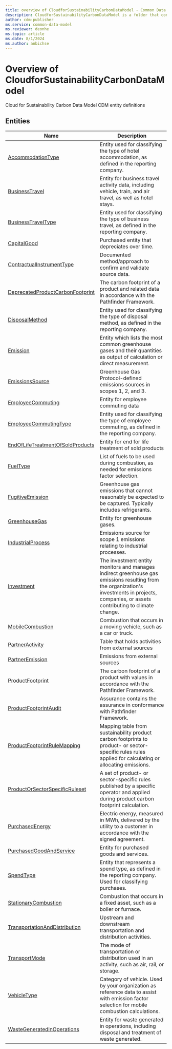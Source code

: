 ```yaml
---
title: overview of CloudforSustainabilityCarbonDataModel - Common Data Model | Microsoft Docs
description: CloudforSustainabilityCarbonDataModel is a folder that contains standard entities related to the Common Data Model.
author: cdm-publisher
ms.service: common-data-model
ms.reviewer: deonhe
ms.topic: article
ms.date: 8/1/2024
ms.author: anbichse
---
```


# Overview of CloudforSustainabilityCarbonDataModel

Cloud for Sustainability Carbon Data Model CDM entity definitions  

## Entities

|Name|Description|
|---|---|
|[AccommodationType](AccommodationType.md)|Entity used for classifying the type of hotel accommodation, as defined in the reporting company.|
|[BusinessTravel](BusinessTravel.md)|Entity for business travel activity data, including vehicle, train, and air travel, as well as hotel stays.|
|[BusinessTravelType](BusinessTravelType.md)|Entity used for classifying the type of business travel, as defined in the reporting company.|
|[CapitalGood](CapitalGood.md)|Purchased entity that depreciates over time.|
|[ContractualInstrumentType](ContractualInstrumentType.md)|Documented method/approach to confirm and validate source data.|
|[DeprecatedProductCarbonFootprint](DeprecatedProductCarbonFootprint.md)|The carbon footprint of a product and related data in accordance with the Pathfinder Framework.|
|[DisposalMethod](DisposalMethod.md)|Entity used for classifying the type of disposal method, as defined in the reporting company.|
|[Emission](Emission.md)|Entity which lists the most common greenhouse gases and their quantities as output of calculation or direct measurement.|
|[EmissionsSource](EmissionsSource.md)|Greenhouse Gas Protocol-defined emissions sources in scopes 1, 2, and 3.|
|[EmployeeCommuting](EmployeeCommuting.md)|Entity for employee commuting data|
|[EmployeeCommutingType](EmployeeCommutingType.md)|Entity used for classifying the type of employee commuting, as defined in the reporting company.|
|[EndOfLifeTreatmentOfSoldProducts](EndOfLifeTreatmentOfSoldProducts.md)|Entity for end for life treatment of sold products|
|[FuelType](FuelType.md)|List of fuels to be used during combustion, as needed for emissions factor selection.|
|[FugitiveEmission](FugitiveEmission.md)|Greenhouse gas emissions that cannot reasonably be expected to be captured. Typically includes refrigerants.|
|[GreenhouseGas](GreenhouseGas.md)|Entity for greenhouse gases.|
|[IndustrialProcess](IndustrialProcess.md)|Emissions source for scope 1 emissions relating to industrial processes.|
|[Investment](Investment.md)|The investment entity monitors and manages indirect greenhouse gas emissions resulting from the organization's investments in projects, companies, or assets contributing to climate change.|
|[MobileCombustion](MobileCombustion.md)|Combustion that occurs in a moving vehicle, such as a car or truck.|
|[PartnerActivity](PartnerActivity.md)|Table that holds activities from external sources|
|[PartnerEmission](PartnerEmission.md)|Emissions from external sources|
|[ProductFootprint](ProductFootprint.md)|The carbon footprint of a product with values in accordance with the Pathfinder Framework.|
|[ProductFootprintAudit](ProductFootprintAudit.md)|Assurance contains the assurance in conformance with Pathfinder Framework.|
|[ProductFootprintRuleMapping](ProductFootprintRuleMapping.md)|Mapping table from sustainability product carbon footprints to product- or sector-specific rules rules applied for calculating or allocating emissions.|
|[ProductOrSectorSpecificRuleset](ProductOrSectorSpecificRuleset.md)|A set of product- or sector-specific rules published by a specific operator and applied during product carbon footprint calculation.|
|[PurchasedEnergy](PurchasedEnergy.md)|Electric energy, measured in MWh, delivered by the utility to a customer in accordance with the signed agreement.|
|[PurchasedGoodAndService](PurchasedGoodAndService.md)|Entity for purchased goods and services.|
|[SpendType](SpendType.md)|Entity that represents a spend type, as defined in the reporting company. Used for classifying purchases.|
|[StationaryCombustion](StationaryCombustion.md)|Combustion that occurs in a fixed asset, such as a boiler or furnace.|
|[TransportationAndDistribution](TransportationAndDistribution.md)|Upstream and downstream transportation and distribution activities.|
|[TransportMode](TransportMode.md)|The mode of transportation or distribution used in an activity, such as air, rail, or storage.|
|[VehicleType](VehicleType.md)|Category of vehicle. Used by your organization as reference data to assist with emission factor selection for mobile combustion calculations.|
|[WasteGeneratedInOperations](WasteGeneratedInOperations.md)|Entity for waste generated in operations, including disposal and treatment of waste generated.|
